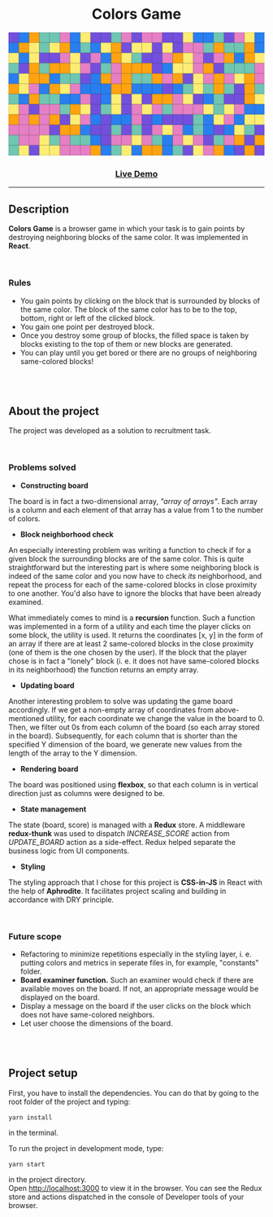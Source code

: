 <h1 align="center">Colors Game</h1>
<img src="src/assets/images/application.png" />
<h3 align="center"><a href="https://weronikaolejniczak.github.io/colors-game/" target="_blank" rel="noopener noreferrer">Live Demo</a></h3>

---

## Description

**Colors Game** is a browser game in which your task is to gain points by destroying neighboring blocks of the same color. It was implemented in **React**.

</br>

### Rules

- You gain points by clicking on the block that is surrounded by blocks of the same color. The block of the same color has to be to the top, bottom, right or left of the clicked block.
- You gain one point per destroyed block.
- Once you destroy some group of blocks, the filled space is taken by blocks existing to the top of them or new blocks are generated.
- You can play until you get bored or there are no groups of neighboring same-colored blocks!

</br></br>

## About the project

The project was developed as a solution to recruitment task.

</br>

### Problems solved

- **Constructing board**

The board is in fact a two-dimensional array, *"array of arrays"*. Each array is a column and each element of that array has a value from 1 to the number of colors.

- **Block neighborhood check**

An especially interesting problem was writing a function to check if for a given block the surrounding blocks are of the same color. This is quite straightforward but the interesting part is where some neighboring block is indeed of the same color and you now have to check *its* neighborhood, and repeat the process for each of the same-colored blocks in close proximity to one another. You'd also have to ignore the blocks that have been already examined.

What immediately comes to mind is a **recursion** function. Such a function was implemented in a form of a utility and each time the player clicks on some block, the utility is used. It returns the coordinates [x, y] in the form of an array if there are at least 2 same-colored blocks in the close proximity (one of them is the one chosen by the user). If the block that the player chose is in fact a "lonely" block (i. e. it does not have same-colored blocks in its neighborhood) the function returns an empty array.

- **Updating board**

Another interesting problem to solve was updating the game board accordingly. If we get a non-empty array of coordinates from above-mentioned utility, for each coordinate we change the value in the board to 0. Then, we filter out 0s from each column of the board (so each array stored in the board). Subsequently, for each column that is shorter than the specified Y dimension of the board, we generate new values from the length of the array to the Y dimension.

- **Rendering board**

The board was positioned using **flexbox**, so that each column is in vertical direction just as columns were designed to be.

- **State management**

The state (board, score) is managed with a **Redux** store. A middleware **redux-thunk** was used to dispatch *INCREASE_SCORE* action from *UPDATE_BOARD* action as a side-effect. Redux helped separate the business logic from UI components.

- **Styling**

The styling approach that I chose for this project is **CSS-in-JS** in React with the help of **Aphrodite**. It facilitates project scaling and building in accordance with DRY principle.

</br>

### Future scope

- Refactoring to minimize repetitions especially in the styling layer, i. e. putting colors and metrics in seperate files in, for example, "constants" folder.
- **Board examiner function.** Such an examiner would check if there are available moves on the board. If not, an appropriate message would be displayed on the board.
- Display a message on the board if the user clicks on the block which does not have same-colored neighbors.
- Let user choose the dimensions of the board.

</br></br>

## Project setup

First, you have to install the dependencies. You can do that by going to the root folder of the project and typing:

    yarn install

in the terminal.

To run the project in development mode, type:

    yarn start

in the project directory.<br />
Open [http://localhost:3000](http://localhost:3000) to view it in the browser. You can see the Redux store and actions dispatched in the console of Developer tools of your browser.
